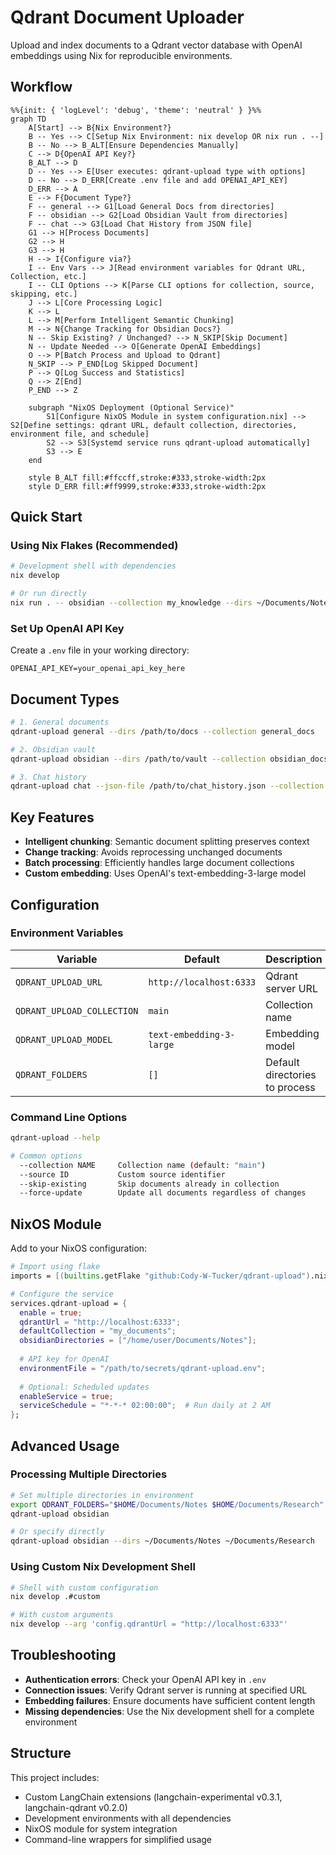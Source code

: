 # Qdrant Document Uploader

Upload and index documents to a Qdrant vector database with OpenAI embeddings using Nix for reproducible environments.

## Workflow

```mermaid
%%{init: { 'logLevel': 'debug', 'theme': 'neutral' } }%%
graph TD  
    A[Start] --> B{Nix Environment?}  
    B -- Yes --> C[Setup Nix Environment: nix develop OR nix run . --]  
    B -- No --> B_ALT[Ensure Dependencies Manually]  
    C --> D{OpenAI API Key?}  
    B_ALT --> D  
    D -- Yes --> E[User executes: qdrant-upload type with options]  
    D -- No --> D_ERR[Create .env file and add OPENAI_API_KEY]  
    D_ERR --> A  
    E --> F{Document Type?}  
    F -- general --> G1[Load General Docs from directories]  
    F -- obsidian --> G2[Load Obsidian Vault from directories]  
    F -- chat --> G3[Load Chat History from JSON file]  
    G1 --> H[Process Documents]  
    G2 --> H  
    G3 --> H  
    H --> I{Configure via?}  
    I -- Env Vars --> J[Read environment variables for Qdrant URL, Collection, etc.]  
    I -- CLI Options --> K[Parse CLI options for collection, source, skipping, etc.]  
    J --> L[Core Processing Logic]  
    K --> L  
    L --> M[Perform Intelligent Semantic Chunking]  
    M --> N{Change Tracking for Obsidian Docs?}  
    N -- Skip Existing? / Unchanged? --> N_SKIP[Skip Document]  
    N -- Update Needed --> O[Generate OpenAI Embeddings]  
    O --> P[Batch Process and Upload to Qdrant]  
    N_SKIP --> P_END[Log Skipped Document]  
    P --> Q[Log Success and Statistics]  
    Q --> Z[End]  
    P_END --> Z  
    
    subgraph "NixOS Deployment (Optional Service)"  
        S1[Configure NixOS Module in system configuration.nix] --> S2[Define settings: qdrant URL, default collection, directories, environment file, and schedule]  
        S2 --> S3[Systemd service runs qdrant-upload automatically]  
        S3 --> E  
    end  
    
    style B_ALT fill:#ffccff,stroke:#333,stroke-width:2px  
    style D_ERR fill:#ff9999,stroke:#333,stroke-width:2px  
```

## Quick Start

### Using Nix Flakes (Recommended)

```bash
# Development shell with dependencies
nix develop

# Or run directly
nix run . -- obsidian --collection my_knowledge --dirs ~/Documents/Notes
```

### Set Up OpenAI API Key

Create a `.env` file in your working directory:
```
OPENAI_API_KEY=your_openai_api_key_here
```

## Document Types

```bash
# 1. General documents
qdrant-upload general --dirs /path/to/docs --collection general_docs

# 2. Obsidian vault
qdrant-upload obsidian --dirs /path/to/vault --collection obsidian_docs

# 3. Chat history
qdrant-upload chat --json-file /path/to/chat_history.json --collection chat_docs
```

## Key Features

- **Intelligent chunking**: Semantic document splitting preserves context
- **Change tracking**: Avoids reprocessing unchanged documents
- **Batch processing**: Efficiently handles large document collections 
- **Custom embedding**: Uses OpenAI's text-embedding-3-large model

## Configuration

### Environment Variables

| Variable | Default | Description |
|----------|---------|-------------|
| `QDRANT_UPLOAD_URL` | `http://localhost:6333` | Qdrant server URL |
| `QDRANT_UPLOAD_COLLECTION` | `main` | Collection name |
| `QDRANT_UPLOAD_MODEL` | `text-embedding-3-large` | Embedding model |
| `QDRANT_FOLDERS` | `[]` | Default directories to process |

### Command Line Options

```bash
qdrant-upload --help

# Common options
  --collection NAME     Collection name (default: "main")
  --source ID           Custom source identifier
  --skip-existing       Skip documents already in collection
  --force-update        Update all documents regardless of changes
```

## NixOS Module

Add to your NixOS configuration:

```nix
# Import using flake
imports = [(builtins.getFlake "github:Cody-W-Tucker/qdrant-upload").nixosModules.default];

# Configure the service
services.qdrant-upload = {
  enable = true;
  qdrantUrl = "http://localhost:6333";
  defaultCollection = "my_documents";
  obsidianDirectories = ["/home/user/Documents/Notes"];
  
  # API key for OpenAI
  environmentFile = "/path/to/secrets/qdrant-upload.env";
  
  # Optional: Scheduled updates
  enableService = true;
  serviceSchedule = "*-*-* 02:00:00";  # Run daily at 2 AM
};
```

## Advanced Usage

### Processing Multiple Directories

```bash
# Set multiple directories in environment
export QDRANT_FOLDERS="$HOME/Documents/Notes $HOME/Documents/Research"
qdrant-upload obsidian

# Or specify directly
qdrant-upload obsidian --dirs ~/Documents/Notes ~/Documents/Research
```

### Using Custom Nix Development Shell

```bash
# Shell with custom configuration
nix develop .#custom

# With custom arguments
nix develop --arg 'config.qdrantUrl = "http://localhost:6333"'
```

## Troubleshooting

- **Authentication errors**: Check your OpenAI API key in `.env`
- **Connection issues**: Verify Qdrant server is running at specified URL
- **Embedding failures**: Ensure documents have sufficient content length
- **Missing dependencies**: Use the Nix development shell for a complete environment

## Structure

This project includes:

- Custom LangChain extensions (langchain-experimental v0.3.1, langchain-qdrant v0.2.0)
- Development environments with all dependencies
- NixOS module for system integration
- Command-line wrappers for simplified usage 